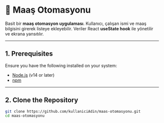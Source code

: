# 💼 Maaş Otomasyonu

Basit bir **maaş otomasyon uygulaması**. Kullanıcı, çalışan ismi ve maaş bilgisini girerek listeye ekleyebilir. Veriler React **useState hook** ile yönetilir ve ekrana yansıtılır.  

---

## 1. Prerequisites

Ensure you have the following installed on your system:

- [Node.js](https://nodejs.org/) (v14 or later)  
- [npm](https://www.npmjs.com/)  

---

## 2. Clone the Repository

```bash
git clone https://github.com/kullaniciAdin/maas-otomasyonu.git
cd maas-otomasyonu
